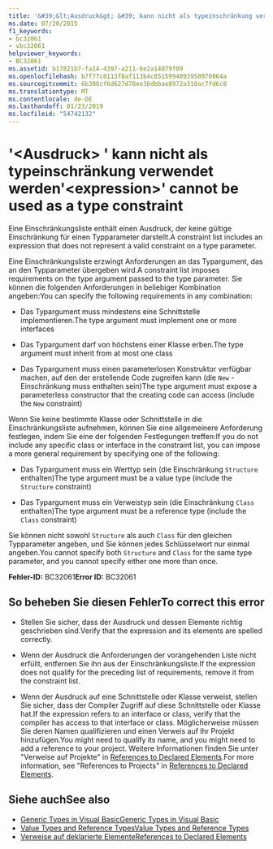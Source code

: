 ```yaml
---
title: '&#39;&lt;Ausdruck&gt; &#39; kann nicht als typeinschränkung verwendet werden'
ms.date: 07/20/2015
f1_keywords:
- bc32061
- vbc32061
helpviewer_keywords:
- BC32061
ms.assetid: b17821b7-fa14-4397-a211-6e2a14079f09
ms.openlocfilehash: b7f77c8113f8af113b4c8515994093958970864a
ms.sourcegitcommit: 6b308cf6d627d78ee36dbbae8972a310ac7fd6c8
ms.translationtype: MT
ms.contentlocale: de-DE
ms.lasthandoff: 01/23/2019
ms.locfileid: "54742132"
---
```

# <a name="39ltexpressiongt39-cannot-be-used-as-a-type-constraint"></a><span data-ttu-id="e2ceb-102">&#39;&lt;Ausdruck&gt; &#39; kann nicht als typeinschränkung verwendet werden</span><span class="sxs-lookup"><span data-stu-id="e2ceb-102">&#39;&lt;expression&gt;&#39; cannot be used as a type constraint</span></span>
<span data-ttu-id="e2ceb-103">Eine Einschränkungsliste enthält einen Ausdruck, der keine gültige Einschränkung für einen Typparameter darstellt.</span><span class="sxs-lookup"><span data-stu-id="e2ceb-103">A constraint list includes an expression that does not represent a valid constraint on a type parameter.</span></span>  
  
 <span data-ttu-id="e2ceb-104">Eine Einschränkungsliste erzwingt Anforderungen an das Typargument, das an den Typparameter übergeben wird.</span><span class="sxs-lookup"><span data-stu-id="e2ceb-104">A constraint list imposes requirements on the type argument passed to the type parameter.</span></span> <span data-ttu-id="e2ceb-105">Sie können die folgenden Anforderungen in beliebiger Kombination angeben:</span><span class="sxs-lookup"><span data-stu-id="e2ceb-105">You can specify the following requirements in any combination:</span></span>  
  
-   <span data-ttu-id="e2ceb-106">Das Typargument muss mindestens eine Schnittstelle implementieren.</span><span class="sxs-lookup"><span data-stu-id="e2ceb-106">The type argument must implement one or more interfaces</span></span>  
  
-   <span data-ttu-id="e2ceb-107">Das Typargument darf von höchstens einer Klasse erben.</span><span class="sxs-lookup"><span data-stu-id="e2ceb-107">The type argument must inherit from at most one class</span></span>  
  
-   <span data-ttu-id="e2ceb-108">Das Typargument muss einen parameterlosen Konstruktor verfügbar machen, auf den der erstellende Code zugreifen kann (die `New` -Einschränkung muss enthalten sein)</span><span class="sxs-lookup"><span data-stu-id="e2ceb-108">The type argument must expose a parameterless constructor that the creating code can access (include the `New` constraint)</span></span>  
  
 <span data-ttu-id="e2ceb-109">Wenn Sie keine bestimmte Klasse oder Schnittstelle in die Einschränkungsliste aufnehmen, können Sie eine allgemeinere Anforderung festlegen, indem Sie eine der folgenden Festlegungen treffen:</span><span class="sxs-lookup"><span data-stu-id="e2ceb-109">If you do not include any specific class or interface in the constraint list, you can impose a more general requirement by specifying one of the following:</span></span>  
  
-   <span data-ttu-id="e2ceb-110">Das Typargument muss ein Werttyp sein (die Einschränkung `Structure` enthalten)</span><span class="sxs-lookup"><span data-stu-id="e2ceb-110">The type argument must be a value type (include the `Structure` constraint)</span></span>  
  
-   <span data-ttu-id="e2ceb-111">Das Typargument muss ein Verweistyp sein (die Einschränkung `Class` enthalten)</span><span class="sxs-lookup"><span data-stu-id="e2ceb-111">The type argument must be a reference type (include the `Class` constraint)</span></span>  
  
 <span data-ttu-id="e2ceb-112">Sie können nicht sowohl `Structure` als auch `Class` für den gleichen Typparameter angeben, und Sie können jedes Schlüsselwort nur einmal angeben.</span><span class="sxs-lookup"><span data-stu-id="e2ceb-112">You cannot specify both `Structure` and `Class` for the same type parameter, and you cannot specify either one more than once.</span></span>  
  
 <span data-ttu-id="e2ceb-113">**Fehler-ID:** BC32061</span><span class="sxs-lookup"><span data-stu-id="e2ceb-113">**Error ID:** BC32061</span></span>  
  
## <a name="to-correct-this-error"></a><span data-ttu-id="e2ceb-114">So beheben Sie diesen Fehler</span><span class="sxs-lookup"><span data-stu-id="e2ceb-114">To correct this error</span></span>  
  
-   <span data-ttu-id="e2ceb-115">Stellen Sie sicher, dass der Ausdruck und dessen Elemente richtig geschrieben sind.</span><span class="sxs-lookup"><span data-stu-id="e2ceb-115">Verify that the expression and its elements are spelled correctly.</span></span>  
  
-   <span data-ttu-id="e2ceb-116">Wenn der Ausdruck die Anforderungen der vorangehenden Liste nicht erfüllt, entfernen Sie ihn aus der Einschränkungsliste.</span><span class="sxs-lookup"><span data-stu-id="e2ceb-116">If the expression does not qualify for the preceding list of requirements, remove it from the constraint list.</span></span>  
  
-   <span data-ttu-id="e2ceb-117">Wenn der Ausdruck auf eine Schnittstelle oder Klasse verweist, stellen Sie sicher, dass der Compiler Zugriff auf diese Schnittstelle oder Klasse hat.</span><span class="sxs-lookup"><span data-stu-id="e2ceb-117">If the expression refers to an interface or class, verify that the compiler has access to that interface or class.</span></span> <span data-ttu-id="e2ceb-118">Möglicherweise müssen Sie deren Namen qualifizieren und einen Verweis auf Ihr Projekt hinzufügen.</span><span class="sxs-lookup"><span data-stu-id="e2ceb-118">You might need to qualify its name, and you might need to add a reference to your project.</span></span> <span data-ttu-id="e2ceb-119">Weitere Informationen finden Sie unter "Verweise auf Projekte" in [References to Declared Elements](../../../visual-basic/programming-guide/language-features/declared-elements/references-to-declared-elements.md).</span><span class="sxs-lookup"><span data-stu-id="e2ceb-119">For more information, see "References to Projects" in [References to Declared Elements](../../../visual-basic/programming-guide/language-features/declared-elements/references-to-declared-elements.md).</span></span>  
  
## <a name="see-also"></a><span data-ttu-id="e2ceb-120">Siehe auch</span><span class="sxs-lookup"><span data-stu-id="e2ceb-120">See also</span></span>
- [<span data-ttu-id="e2ceb-121">Generic Types in Visual Basic</span><span class="sxs-lookup"><span data-stu-id="e2ceb-121">Generic Types in Visual Basic</span></span>](../../../visual-basic/programming-guide/language-features/data-types/generic-types.md)
- [<span data-ttu-id="e2ceb-122">Value Types and Reference Types</span><span class="sxs-lookup"><span data-stu-id="e2ceb-122">Value Types and Reference Types</span></span>](../../../visual-basic/programming-guide/language-features/data-types/value-types-and-reference-types.md)
- [<span data-ttu-id="e2ceb-123">Verweise auf deklarierte Elemente</span><span class="sxs-lookup"><span data-stu-id="e2ceb-123">References to Declared Elements</span></span>](../../../visual-basic/programming-guide/language-features/declared-elements/references-to-declared-elements.md)

